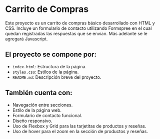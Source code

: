 # Carrito de Compras

Este proyecto es un carrito de compras básico desarrollado con HTML y CSS. Incluye un formulario de contacto utilizando Formspree en el cual quedan registradas las respuestas que se envían. Más adelante se le agregará Javascript.

## El proyecto se compone por:

- `index.html`: Estructura de la página.
- `styles.css`: Estilos de la página.
- `README.md`: Descripción breve del proyecto.

## También cuenta con:

- Navegación entre secciones.
- Estilo de la página web.
- Formulario de contacto funcional.
- Diseño responsivo.
- Uso de Flexbox y Grid para las tarjetitas de productos y reseñas.
- Uso de hover para el zoom en la sección de productos y reseñas.
